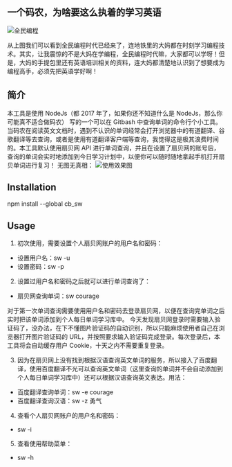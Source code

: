 ## 一个码农，为啥要这么执着的学习英语
![全民编程](https://ws2.sinaimg.cn/large/006zuwa2gy1fefe7dqtsrj30bg0e310j.jpg)

从上图我们可以看到全民编程时代已经来了，连地铁里的大妈都在时刻学习编程技术。其实，让我震惊的不是大妈在学编程，全民编程时代嘛，大家都可以学呀！但是，大妈的手提包里还有英语培训相关的资料，连大妈都清楚地认识到了想要成为编程高手，必须先把英语学好啊！

## 简介
本工具是使用 NodeJs（都 2017 年了，如果你还不知道什么是 NodeJs，那么你可能真不适合做码农） 写的一个可以在 Gitbash 中查询单词的命令行个小工具。
当码农在阅读英文文档时，遇到不认识的单词经常会打开浏览器中的有道翻译、谷歌翻译等去查询，或者是使用有道翻译客户端等查询，我觉得这是极其浪费时间的。本工具默认使用扇贝网 API 进行单词查询，并且在设置了扇贝网的账号后，查询的单词会实时地添加到今日学习计划中，以便你可以随时随地拿起手机打开扇贝单词进行复习！
无图无真相：
![使用效果图](https://ws2.sinaimg.cn/large/006zuwa2gy1fefe465bimj30hp0es760.jpg)

## Installation
npm install --global cb_sw

## Usage
1. 初次使用，需要设置个人扇贝网账户的用户名和密码：
- 设置用户名：sw -u <your username>
- 设置密码：sw -p <your password>

2. 设置过用户名和密码之后就可以进行单词查询了：
- 扇贝网查询单词：sw courage

对于第一次单词查询需要使用用户名和密码去登录扇贝网，以便在查询完单词之后实时把该单词添加到个人每日单词学习库中。
今天发现扇贝网登录时需要输入验证码了，没办法，在下不懂图片验证码的自动识别，所以只能麻烦使用者自己在浏览器打开图片验证码的 URL，并按照要求输入验证码完成登录。每次登录后，本工具将会自动缓存用户 Cookie，十天之内不需要重复登录。

3. 因为在扇贝网上没有找到根据汉语查询英文单词的服务，所以接入了百度翻译，使用百度翻译不光可以查询英文单词（这里查询的单词并不会自动添加到个人每日单词学习库中）还可以根据汉语查询英文表达。用法：
- 百度翻译查询单词：sw -e courage
- 百度翻译查询汉语：sw -z 勇气

4. 查看个人扇贝网账户的用户名和密码：
- sw -i

5. 查看使用帮助菜单：
- sw -h

